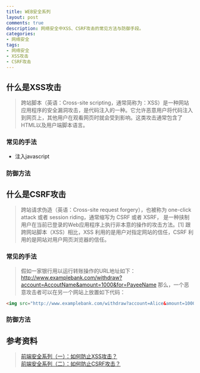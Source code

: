 ```yaml
---
title: WEB安全系列
layout: post
comments: true
description: 网络安全中XSS、CSRF攻击的常见方法与防御手段。
categories:
- 网络安全
tags:
- 网络安全
- XSS攻击
- CSRF攻击
---
```


## 什么是XSS攻击

>跨站脚本（英语：Cross-site scripting，通常简称为：XSS）是一种网站应用程序的安全漏洞攻击，是代码注入的一种。它允许恶意用户将代码注入到网页上，其他用户在观看网页时就会受到影响。这类攻击通常包含了HTML以及用户端脚本语言。

### 常见的手法
*  注入javascript
	 >

### 防御方法


## 什么是CSRF攻击

> 跨站请求伪造（英语：Cross-site request forgery），也被称为 one-click attack 或者 session riding，通常缩写为 CSRF 或者 XSRF， 是一种挟制用户在当前已登录的Web应用程序上执行非本意的操作的攻击方法。[1] 跟跨网站脚本（XSS）相比，XSS 利用的是用户对指定网站的信任，CSRF 利用的是网站对用户网页浏览器的信任。

### 常见的手法
> 假如一家银行用以运行转账操作的URL地址如下：http://www.examplebank.com/withdraw?account=AccoutName&amount=1000&for=PayeeName
> 那么，一个恶意攻击者可以在另一个网站上放置如下代码： 
 ```html
<img src="http://www.examplebank.com/withdraw?account=Alice&amount=1000&for=Badman"> 
```

### 防御方法


## 参考资料
> [前端安全系列（一）：如何防止XSS攻击？](https://tech.meituan.com/2018/09/27/fe-security.html) <br>
> [前端安全系列（二）：如何防止CSRF攻击？](https://tech.meituan.com/2018/10/11/fe-security-csrf.html)<br>